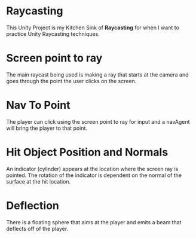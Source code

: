 # Raycasting
This Unity Project is my Kitchen Sink of **Raycasting** for when I want to practice Unity Raycasting techniques.

# Screen point to ray
The main raycast being used is making a ray that starts at the camera and goes through the point the user clicks on the screen.

# Nav To Point
The player can click using the screen point to ray for input and a navAgent will bring the player to that point.

# Hit Object Position and Normals
An indicator (cylinder) appears at the location where the screen ray is pointed.  The rotation of the indicator is dependent on the normal of the surface at the hit location.

# Deflection
There is a floating sphere that aims at the player and emits a beam that deflects off of the player.
